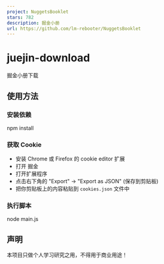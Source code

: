 ```yaml
---
project: NuggetsBooklet
stars: 782
description: 掘金小册
url: https://github.com/lm-rebooter/NuggetsBooklet
---
```


juejin-download
===============

掘金小册下载

使用方法
----

### 安装依赖

npm install

### 获取 Cookie

-   安装 Chrome 或 Firefox 的 cookie editor 扩展
-   打开 掘金
-   打开扩展程序
-   点击右下角的 "Export" -> "Export as JSON" (保存到剪贴板)
-   把你剪贴板上的内容粘贴到 `cookies.json` 文件中

### 执行脚本

node main.js

声明
--

本项目只做个人学习研究之用，不得用于商业用途！
